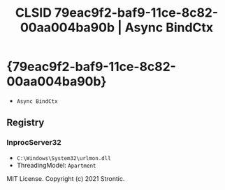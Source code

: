 ﻿---
title: "CLSID 79eac9f2-baf9-11ce-8c82-00aa004ba90b | Async BindCtx"
excerpt: What is COM-Object CLSID 79eac9f2-baf9-11ce-8c82-00aa004ba90b?
---

# {79eac9f2-baf9-11ce-8c82-00aa004ba90b}

* `Async BindCtx`

## Registry


### InprocServer32

* `C:\Windows\System32\urlmon.dll`
* ThreadingModel: `Apartment`

MIT License. Copyright (c) 2021 Strontic.



